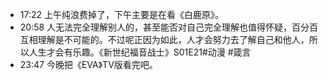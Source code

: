 - 17:22 上午纯浪费掉了，下午主要是在看《白鹿原》。
- 20:58 人无法完全理解别人的，甚至能否对自己完全理解也值得怀疑，百分百互相理解是不可能的。不过呢正因为如此，人才会努力去了解自己和他人，所以人生才会有乐趣。《新世纪福音战士》S01E21#动漫 #箴言
- 23:47 今晚把《EVA》TV版看完吧。